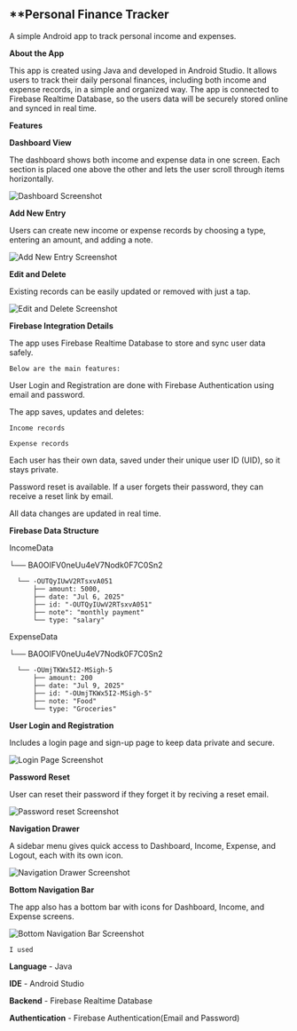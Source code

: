  ##   **Personal Finance Tracker
         
A simple Android app to track personal income and expenses.

**About the App**
  
This app is created using Java and developed in Android Studio. It allows users to track their daily personal finances, including both income and expense records, in a simple and organized way.
The app is connected to Firebase Realtime Database, so the users data will be securely stored online and synced in real time.
  
 **Features**
    
  **Dashboard View**

The dashboard shows both income and expense data in one screen. Each section is placed one above the other and lets the user scroll through items horizontally.

![Dashboard Screenshot](screenshots/Dashboard.png)


  
  **Add New Entry**
  
Users can create new income or expense records by choosing a type, entering an amount, and adding a note.

![Add New Entry Screenshot](screenshots/add.png)



   **Edit and Delete**
   
Existing records can be easily updated or removed with just a tap.

![Edit and Delete Screenshot](screenshots/update%20and%20delete.png)

   **Firebase Integration Details**
   
The app uses Firebase Realtime Database to store and sync user data safely.

    Below are the main features:

User Login and Registration are done with Firebase Authentication using email and password.

The app saves, updates and deletes:

    Income records
    
    Expense records

Each user has their own data, saved under their unique user ID (UID), so it stays private.

Password reset is available. If a user forgets their password, they can receive a reset link by email.

All data changes are updated in real time.


**Firebase Data Structure**

IncomeData  

 └── BA0OIFV0neUu4eV7Nodk0F7C0Sn2  
 
      └── -OUTQyIUwV2RTsxvA051    
          ├── amount: 5000,      
          ├── date: "Jul 6, 2025"      
          ├── id: "-OUTQyIUwV2RTsxvA051"    
          ├── note": "monthly payment"     
          └── type: "salary"    


ExpenseData    

 └── BA0OIFV0neUu4eV7Nodk0F7C0Sn2   
 
      └── -OUmjTKWx5I2-MSigh-5   
          ├── amount: 200    
          ├── date: "Jul 9, 2025"  
          ├── id: "-OUmjTKWx5I2-MSigh-5"   
          ├── note: "Food"   
          └── type: "Groceries"  
          
  **User Login and Registration** 
  

Includes a login page and sign-up page to keep data private and secure.


![Login Page Screenshot](screenshots/login.png)



  **Password Reset**  
  
User can reset their password if they forget it by reciving a reset email.


![Password reset Screenshot](screenshots/reset.png)


  **Navigation Drawer**
  
A sidebar menu gives quick access to Dashboard, Income, Expense, and Logout, each with its own icon.

![Navigation Drawer Screenshot](screenshots/Navigation%20Drawer.png)


 **Bottom Navigation Bar**
 
The app also has a bottom bar with icons for Dashboard, Income, and Expense screens.


![Bottom Navigation Bar Screenshot](screenshots/Bottom%20Navigation%20Bar.png)


    I used
    
  **Language** - Java
  
  **IDE** - Android Studio
  
  **Backend** - Firebase Realtime Database

  **Authentication** - Firebase Authentication(Email and Password)

